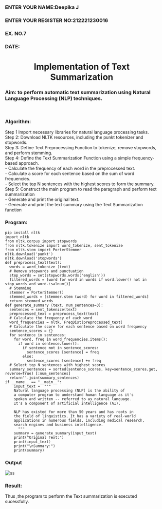 <H3>ENTER YOUR NAME:Deepika J</H3>
<H3>ENTER YOUR REGISTER NO:212221230016</H3>
<H3>EX. NO.7</H3>
<H3>DATE:</H3>
<H1 ALIGN =CENTER>Implementation of Text  Summarization</H1>
<H3>Aim: to perform automatic text summarization using Natural Language Processing (NLP) techniques. </H3> 
 <BR>
<h3>Algorithm:</h3>
Step 1 Import necessary libraries for natural language processing tasks.<BR>
Step 2: Download NLTK resources, including the punkt tokenizer and stopwords.<BR>
Step 3: Define Text Preprocessing Function to tokenize, remove stopwords, and perform stemming.<BR>
Step 4: Define the Text Summarization Function using a simple frequency-based approach.<br>
    - Calculate the frequency of each word in the preprocessed text.<br>
    - Calculate a score for each sentence based on the sum of word frequencies.<br>
    - Select the top N sentences with the highest scores to form the summary.<br>
Step 5: Construct the main program to read the paragraph  and perform text summarization<br>
      - Generate and print the original text.<br>
      - Generate and print the text summary using the  Text Summarization function<br>
<H3>Program:</H3>

```
pip install nltk
import nltk
from nltk.corpus import stopwords
from nltk.tokenize import word_tokenize, sent_tokenize
from nltk.stem import PorterStemmer
nltk.download('punkt')
nltk.download('stopwords')
def preprocess_text(text):
  words = word_tokenize (text)
  # Remove stopwords and punctuation
  stop_words = set(stopwords.words('english'))
  filtered_words = [word for word in words if word.lower() not in stop_words and word.isalnum()]
  # Stemming
  stemmer = PorterStemmer()
  stemmed_words = [stemmer.stem (word) for word in filtered_words]
  return stemmed_words
def generate_summary (text, num_sentences=3):
  sentences = sent_tokenize(text)
  preprocessed_text = preprocess_text(text)
  # Calculate the frequency of each word
  word_frequencies = nltk. FreqDist(preprocessed_text)
  # Calculate the score for each sentence based on word frequency
  sentence_scores = {}
  for sentence in sentences:
    for word, freq in word_frequencies.items():
      if word in sentence.lower():
        if sentence not in sentence_scores:
          sentence_scores [sentence] = freq
        else:
          sentence_scores [sentence] += freq
  # Select top N sentences with highest scores
  summary_sentences = sorted(sentence_scores, key=sentence_scores.get, reverse=True) [:num_sentences]
  return''.join(summary_sentences)
if __name__ == "__main__":
    input_text =  """
    Natural language processing (NLP) is the ability of 
    a computer program to understand human language as it's 
    spoken and written -- referred to as natural language. 
    It's a component of artificial intelligence (AI).
    
    NLP has existed for more than 50 years and has roots in 
    the field of linguistics. It has a variety of real-world 
    applications in numerous fields, including medical research, 
    search engines and business intelligence.
      """
    summary = generate_summary(input_text)
    print("Original Text:")
    print(input_text)
    print("\nSummary:")
    print(summary)
```

<H3>Output</H3>


![ss](https://github.com/21005688/Ex-7-AAI/assets/94747031/7b58bb04-ccee-4edf-80ce-dc4ffdd132c4)




<H3>Result:</H3>
Thus ,the program to perform the Text summarization is executed sucessfully.


